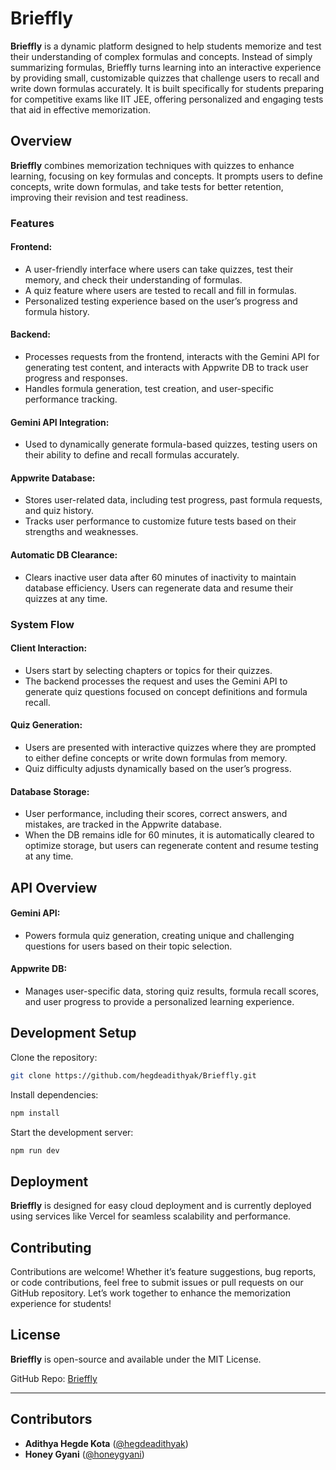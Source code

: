 # Brieffly

**Brieffly** is a dynamic platform designed to help students memorize and test their understanding of complex formulas and concepts. Instead of simply summarizing formulas, Brieffly turns learning into an interactive experience by providing small, customizable quizzes that challenge users to recall and write down formulas accurately. It is built specifically for students preparing for competitive exams like IIT JEE, offering personalized and engaging tests that aid in effective memorization.

## Overview

**Brieffly** combines memorization techniques with quizzes to enhance learning, focusing on key formulas and concepts. It prompts users to define concepts, write down formulas, and take tests for better retention, improving their revision and test readiness.

### Features

#### **Frontend**:
- A user-friendly interface where users can take quizzes, test their memory, and check their understanding of formulas.
- A quiz feature where users are tested to recall and fill in formulas.
- Personalized testing experience based on the user’s progress and formula history.
  
#### **Backend**:
- Processes requests from the frontend, interacts with the Gemini API for generating test content, and interacts with Appwrite DB to track user progress and responses.
- Handles formula generation, test creation, and user-specific performance tracking.

#### **Gemini API Integration**:
- Used to dynamically generate formula-based quizzes, testing users on their ability to define and recall formulas accurately.
  
#### **Appwrite Database**:
- Stores user-related data, including test progress, past formula requests, and quiz history.
- Tracks user performance to customize future tests based on their strengths and weaknesses.

#### **Automatic DB Clearance**:
- Clears inactive user data after 60 minutes of inactivity to maintain database efficiency. Users can regenerate data and resume their quizzes at any time.

### System Flow

#### **Client Interaction**:
- Users start by selecting chapters or topics for their quizzes.
- The backend processes the request and uses the Gemini API to generate quiz questions focused on concept definitions and formula recall.
  
#### **Quiz Generation**:
- Users are presented with interactive quizzes where they are prompted to either define concepts or write down formulas from memory.
- Quiz difficulty adjusts dynamically based on the user’s progress.
  
#### **Database Storage**:
- User performance, including their scores, correct answers, and mistakes, are tracked in the Appwrite database.
- When the DB remains idle for 60 minutes, it is automatically cleared to optimize storage, but users can regenerate content and resume testing at any time.

## API Overview

#### **Gemini API**:
- Powers formula quiz generation, creating unique and challenging questions for users based on their topic selection.

#### **Appwrite DB**:
- Manages user-specific data, storing quiz results, formula recall scores, and user progress to provide a personalized learning experience.

## Development Setup

Clone the repository:

```bash
git clone https://github.com/hegdeadithyak/Brieffly.git
```

Install dependencies:

```bash
npm install
```

Start the development server:

```bash
npm run dev
```

## Deployment

**Brieffly** is designed for easy cloud deployment and is currently deployed using services like Vercel for seamless scalability and performance.

## Contributing

Contributions are welcome! Whether it’s feature suggestions, bug reports, or code contributions, feel free to submit issues or pull requests on our GitHub repository. Let’s work together to enhance the memorization experience for students!

## License

**Brieffly** is open-source and available under the MIT License.


GitHub Repo: [Brieffly](https://github.com/hegdeadithyak/Brieffly)

---

## Contributors

- **Adithya Hegde Kota** ([@hegdeadithyak](https://github.com/hegdeadithyak))
- **Honey Gyani** ([@honeygyani](https://github.com/honeygyani))
